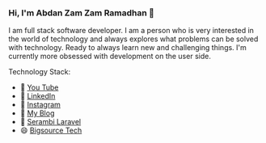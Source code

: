 ### Hi, I'm Abdan Zam Zam Ramadhan 👋

I am full stack software developer. I am a person who is very interested in the world of technology and always explores what problems can be solved with technology. Ready to always learn new and challenging things. I'm currently more obsessed with development on the user side.

Technology Stack:

- 🔭 [You Tube](https://www.youtube.com/channel/UClG9tCqqW2PuthdEyjq4DLw)
- 🌱 [LinkedIn](https://www.linkedin.com/in/abdanzamzam)
- 👯 [Instagram](https://www.instagram.com/abdanzamzam)
- 🤔 [My Blog](https://blog.abdan.xyz)
- 💬 [Serambi Laravel](https://serambilaravel.com)
- 😄 [Bigsource Tech](https://bigsource.tech)
